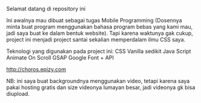 Selamat datang di repository ini

Ini awalnya mau dibuat sebagai tugas Mobile Programming (Dosennya minta buat program menggunakan bahasa program bebas yang kami mau, jadi saya buat ke dalam bentuk website).
Tapi karena waktunya gak cukup, project ini menjadi project santai sekalian memperdalam ilmu CSS saya.

Teknologi yang digunakan pada project ini:
CSS Vanilla
sedikit Java Script
Animate On Scroll
GSAP
Google Font + API

http://choros.epizy.com

NB: ini saya buat backgroundnya menggunakan video, tetapi karena saya pakai hosting gratis dan size videonya lumayan besar, jadi videonya gk bisa diupload.
